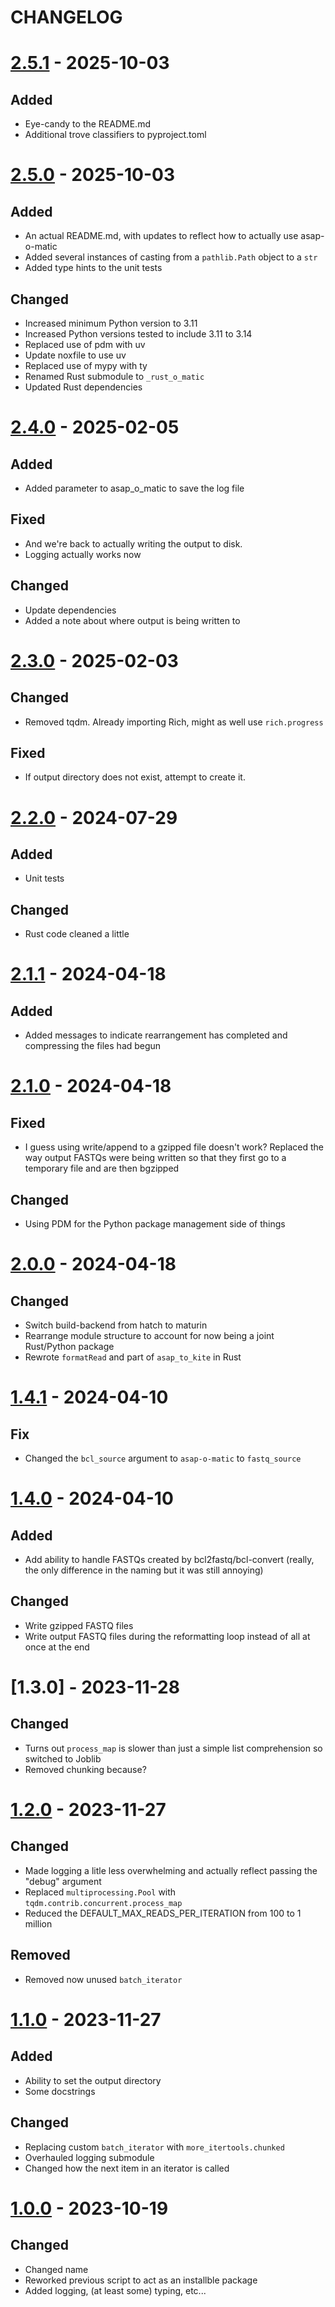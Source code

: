 # CHANGELOG

# [2.5.1] - 2025-10-03

## Added

- Eye-candy to the README.md
- Additional trove classifiers to pyproject.toml

# [2.5.0] - 2025-10-03

## Added

- An actual README.md, with updates to reflect how to actually use asap-o-matic
- Added several instances of casting from a `pathlib.Path` object to a `str`
- Added type hints to the unit tests

## Changed

- Increased minimum Python version to 3.11
- Increased Python versions tested to include 3.11 to 3.14
- Replaced use of pdm with uv
- Update noxfile to use uv
- Replaced use of mypy with ty
- Renamed Rust submodule to `_rust_o_matic`
- Updated Rust dependencies

# [2.4.0] - 2025-02-05

## Added

- Added parameter to asap_o_matic to save the log file

## Fixed

- And we're back to actually writing the output to disk.
- Logging actually works now

## Changed

- Update dependencies
- Added a note about where output is being written to

# [2.3.0] - 2025-02-03

## Changed

- Removed tqdm.  Already importing Rich, might as well use `rich.progress`

## Fixed

- If output directory does not exist, attempt to create it.

# [2.2.0] - 2024-07-29

## Added

- Unit tests

## Changed

- Rust code cleaned a little


# [2.1.1] - 2024-04-18

## Added

- Added messages to indicate rearrangement has completed and compressing the files had begun

# [2.1.0] - 2024-04-18

## Fixed

- I guess using write/append to a gzipped file doesn't work? Replaced the way output FASTQs were being written
so that they first go to a temporary file and are then bgzipped

## Changed

- Using PDM for the Python package management side of things

# [2.0.0] - 2024-04-18

## Changed

- Switch build-backend from hatch to maturin
- Rearrange module structure to account for now being a joint Rust/Python package
- Rewrote `formatRead` and part of `asap_to_kite` in Rust

# [1.4.1] - 2024-04-10

## Fix

- Changed the `bcl_source` argument to `asap-o-matic` to `fastq_source`

# [1.4.0] - 2024-04-10

## Added

- Add ability to handle FASTQs created by bcl2fastq/bcl-convert (really, the only difference in the naming but it was
still annoying)

## Changed

- Write gzipped FASTQ files
- Write output FASTQ files during the reformatting loop instead of all at once at the end

# [1.3.0] - 2023-11-28

## Changed

- Turns out `process_map` is slower than just a simple list comprehension so switched to Joblib
- Removed chunking because?

# [1.2.0] - 2023-11-27

## Changed

- Made logging a litle less overwhelming and actually reflect passing the "debug" argument
- Replaced `multiprocessing.Pool` with `tqdm.contrib.concurrent.process_map`
- Reduced the DEFAULT_MAX_READS_PER_ITERATION from 100 to 1 million

## Removed

- Removed now unused `batch_iterator`

# [1.1.0] - 2023-11-27

## Added

- Ability to set the output directory
- Some docstrings

## Changed

- Replacing custom `batch_iterator` with `more_itertools.chunked`
- Overhauled logging submodule
- Changed how the next item in an iterator is called

# [1.0.0] - 2023-10-19

## Changed

- Changed name
- Reworked previous script to act as an installble package
- Added logging, (at least some) typing, etc...

[2.5.1]: https://github.com/milescsmith/asap_o_matic/compare/2.5.0..2.5.1
[2.5.0]: https://github.com/milescsmith/asap_o_matic/compare/2.4.0..2.5.0
[2.4.0]: https://github.com/milescsmith/asap_o_matic/compare/2.3.0..2.4.0
[2.3.0]: https://github.com/milescsmith/asap_o_matic/compare/2.2.0..2.3.0
[2.2.0]: https://github.com/milescsmith/asap_o_matic/compare/2.1.1..2.2.0
[2.1.1]: https://github.com/milescsmith/asap_o_matic/compare/2.1.0..2.1.1
[2.1.0]: https://github.com/milescsmith/asap_o_matic/compare/2.0.0..2.1.0
[2.0.0]: https://github.com/milescsmith/asap_o_matic/compare/1.4.1..2.0.0
[1.4.1]: https://github.com/milescsmith/asap_o_matic/compare/1.4.0..1.4.1
[1.4.0]: https://github.com/milescsmith/asap_o_matic/compare/1.3.0..1.4.0
[1.2.0]: https://github.com/milescsmith/asap_o_matic/compare/1.2.0..1.3.0
[1.2.0]: https://github.com/milescsmith/asap_o_matic/compare/1.1.0..1.2.0
[1.1.0]: https://github.com/milescsmith/asap_o_matic/compare/1.0.0..1.1.0
[1.0.0]: https://github.com/milescsmith/asap_o_matic/releases/tag/1.0.0
